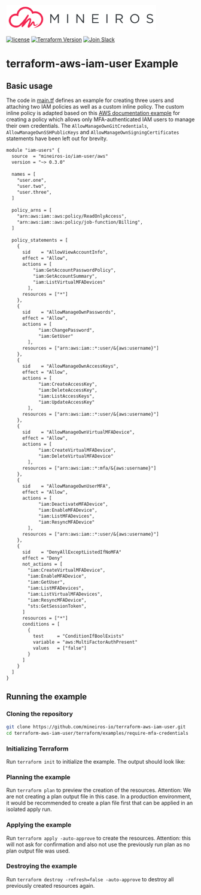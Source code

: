 [<img src="https://raw.githubusercontent.com/mineiros-io/brand/3bffd30e8bdbbde32c143e2650b2faa55f1df3ea/mineiros-primary-logo.svg" width="400"/>][homepage]

[![license][badge-license]][apache20]
[![Terraform Version][badge-terraform]][releases-terraform]
[![Join Slack][badge-slack]][slack]

# terraform-aws-iam-user Example

## Basic usage

The code in [main.tf] defines an example for creating three users and attaching two IAM policies as well as a custom inline policy.
The custom inline policy is adapted based on this [AWS documentation example] for creating a policy which allows only MFA-authenticated IAM users to manage their own credentials.
The `AllowManageOwnGitCredentials`, `AllowManageOwnSSHPublicKeys` and `AllowManageOwnSigningCertificates` statements have been left out for brevity.

```hcl
module "iam-users" {
  source  = "mineiros-io/iam-user/aws"
  version = "~> 0.3.0"

  names = [
    "user.one",
    "user.two",
    "user.three",
  ]

  policy_arns = [
    "arn:aws:iam::aws:policy/ReadOnlyAccess",
    "arn:aws:iam::aws:policy/job-function/Billing",
  ]

  policy_statements = [
    {
      sid    = "AllowViewAccountInfo",
      effect = "Allow",
      actions = [
          "iam:GetAccountPasswordPolicy",
          "iam:GetAccountSummary",
          "iam:ListVirtualMFADevices"
        ],
      resources = ["*"]
    },
    {
      sid    = "AllowManageOwnPasswords",
      effect = "Allow",
      actions = [
            "iam:ChangePassword",
            "iam:GetUser"
        ],
      resources = ["arn:aws:iam::*:user/&{aws:username}"]
    },
    {
      sid    = "AllowManageOwnAccessKeys",
      effect = "Allow",
      actions = [
            "iam:CreateAccessKey",
            "iam:DeleteAccessKey",
            "iam:ListAccessKeys",
            "iam:UpdateAccessKey"
        ],
      resources = ["arn:aws:iam::*:user/&{aws:username}"]
    },
    {
      sid    = "AllowManageOwnVirtualMFADevice",
      effect = "Allow",
      actions = [
            "iam:CreateVirtualMFADevice",
            "iam:DeleteVirtualMFADevice"
        ],
      resources = ["arn:aws:iam::*:mfa/&{aws:username}"]
    },
    {
      sid    = "AllowManageOwnUserMFA",
      effect = "Allow",
      actions = [
            "iam:DeactivateMFADevice",
            "iam:EnableMFADevice",
            "iam:ListMFADevices",
            "iam:ResyncMFADevice"
        ],
      resources = ["arn:aws:iam::*:user/&{aws:username}"]
    },
    {
      sid    = "DenyAllExceptListedIfNoMFA"
      effect = "Deny"
      not_actions = [
        "iam:CreateVirtualMFADevice",
        "iam:EnableMFADevice",
        "iam:GetUser",
        "iam:ListMFADevices",
        "iam:ListVirtualMFADevices",
        "iam:ResyncMFADevice",
        "sts:GetSessionToken",
      ]
      resources = ["*"]
      conditions = [
        {
          test     = "ConditionIfBoolExists"
          variable = "aws:MultiFactorAuthPresent"
          values   = ["false"]
        }
      ]
    }
  ]
}
```

## Running the example

### Cloning the repository

```bash
git clone https://github.com/mineiros-io/terraform-aws-iam-user.git
cd terraform-aws-iam-user/terraform/examples/require-mfa-credentials
```

### Initializing Terraform

Run `terraform init` to initialize the example. The output should look like:

### Planning the example

Run `terraform plan` to preview the creation of the resources. Attention: We are not creating a plan output file in this case. In a production environment, it would be recommended to create a plan file first that can be applied in an isolated apply run.


### Applying the example

Run `terraform apply -auto-approve` to create the resources. Attention: this will not ask for confirmation and also not use the previously run plan as no plan output file was used.

### Destroying the example

Run `terraform destroy -refresh=false -auto-approve` to destroy all previously created resources again.

<!-- References -->

[homepage]: https://mineiros.io/?ref=terraform-aws-iam-user

[badge-license]: https://img.shields.io/badge/license-Apache%202.0-brightgreen.svg
[badge-terraform]: https://img.shields.io/badge/terraform-0.14,%200.13,%200.12.20+-623CE4.svg?logo=terraform
[badge-slack]: https://img.shields.io/badge/slack-@mineiros--community-f32752.svg?logo=slack

[releases-terraform]: https://github.com/hashicorp/terraform/releases
[apache20]: https://opensource.org/licenses/Apache-2.0
[slack]: https://join.slack.com/t/mineiros-community/shared_invite/zt-ehidestg-aLGoIENLVs6tvwJ11w9WGg

[main.tf]: https://github.com/mineiros-io/terraform-aws-iam-user/blob/master/examples/require-mfa-credentials/main.tf
[AWS documentation example]: https://docs.aws.amazon.com/IAM/latest/UserGuide/reference_policies_examples_aws_my-sec-creds-self-manage.html

